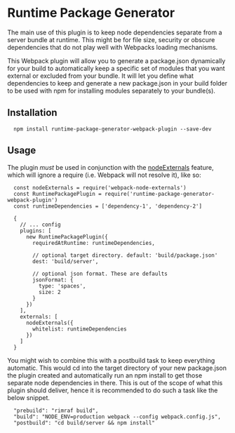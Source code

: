 # Runtime Package Generator

The main use of this plugin is to keep node dependencies separate from a server bundle at runtime. This might be for file size, security or obscure dependencies that do not play well with Webpacks loading mechanisms.

This Webpack plugin will allow you to generate a package.json dynamically for your build to automatically keep a specific set of modules that you want external or excluded from your bundle. It will let you define what dependencies to keep and generate a new package.json in your build folder to be used with npm for installing modules separately to your bundle(s).

## Installation

```
  npm install runtime-package-generator-webpack-plugin --save-dev
```

## Usage

The plugin *must* be used in conjunction with the [nodeExternals](https://www.npmjs.com/package/webpack-node-externals) feature, which will ignore a require (i.e. Webpack will not resolve it), like so:

```
  const nodeExternals = require('webpack-node-externals')
  const RuntimePackagePlugin = require('runtime-package-generator-webpack-plugin')
  const runtimeDependencies = ['dependency-1', 'dependency-2']

  {
    // ... config
    plugins: [
      new RuntimePackagePlugin({
        requiredAtRuntime: runtimeDependencies,

        // optional target directory. default: 'build/package.json'
        dest: 'build/server',

        // optional json format. These are defaults
        jsonFormat: {
          type: 'spaces',
          size: 2
        }
      })
    ],
    externals: [
      nodeExternals({
        whitelist: runtimeDependencies
      })
    ]
  }
```

You might wish to combine this with a postbuild task to keep everything automatic. This would cd into the target directory of your new package.json the plugin created and automatically run an npm install to get those separate node dependencies in there. This is out of the scope of what this plugin should deliver, hence it is recommended to do such a task like the below snippet.

```
  "prebuild": "rimraf build",
  "build": "NODE_ENV=production webpack --config webpack.config.js",
  "postbuild": "cd build/server && npm install"
```
